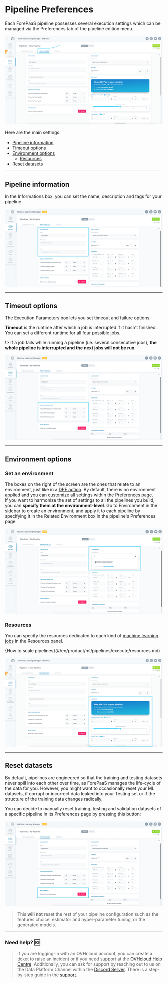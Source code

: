 # Pipeline Preferences

Each ForePaaS pipeline possesses several execution settings which can be managed via the Preferences tab of the pipeline edition menu. 

![machinelearning](picts/pipeline-preferences.png)

Here are the main settings:

* [Pipeline information](en/product/ml/pipelines/execute/preferences.md?id=pipeline-information)
* [Timeout options](en/product/ml/pipelines/execute/preferences.md?id=timeout-options)
* [Environment options](en/product/ml/pipelines/execute/preferences.md?id=environment-options)
  * [Resources](en/product/ml/pipelines/execute/preferences.md?id=resources)
* [Reset datasets](en/product/ml/pipelines/execute/preferences.md?id=reset-datasets)

---
## Pipeline information

In the Informations box, you can set the name, description and tags for your pipeline. 

![machinelearning](picts/pipeline-preferences-info.png)


---
## Timeout options

The Execution Parameters box lets you set timeout and failure options.

**Timeout** is the runtime after which a job is interrupted if it hasn't finished. You can set a different runtime for all four possible jobs.

!> If a job fails while running a pipeline (i.e. several consecutive jobs), **the whole pipeline is interrupted and the next jobs will not be run**.

![machinelearning](picts/pipeline-preferences-timeout.png)


---
## Environment options

### Set an environment

The boxes on the right of the screen are the ones that relate to an environment, just like in a [DPE action](/en/product/dpe/actions/settings/index). By default, there is no environment applied and you can customize all settings within the Preferences page.  
If you want to harmonize the set of settings to all the pipelines you build, you can **specify them at the environment-level**. Go to Environment in the sidebar to create an environment, and apply it to each pipeline by specifying it in the Related Environment box in the pipeline's Preferences page.

![machinelearning](picts/pipeline-preferences-env.png)


### Resources

You can specify the resources dedicated to each kind of [machine learning jobs](en/product/ml/pipelines/execute/index.md?id=pipeline-jobs) in the Resources panel.

{How to scale pipelines}(#/en/product/ml/pipelines/execute/resources.md)

![machinelearning](picts/pipeline-preferences-resources2.png)

---
## Reset datasets

By default, pipelines are engineered so that the training and testing datasets never spill into each other over time, as ForePaaS manages the life-cycle of the data for you. However, you might want to occasionally reset your ML datasets, if corrupt or incorrect data leaked into your Testing set or if the structure of the training data changes radically.

You can decide to manually reset training, testing and validation datasets of a specific pipeline in its Preferences page by pressing this button:

![machinelearning](picts/pipeline-preferences-reset.png)

> This **will not** reset the rest of your pipeline configuration such as the features choice, estimator and hyper-parameter tuning, or the generated models.

---
###  Need help? 🆘

> If you are logging-in with an OVHcloud account, you can create a ticket to raise an incident or if you need support at the [OVHcloud Help Centre](https://help.ovhcloud.com/csm/fr-home?id=csm_index). Additionally, you can ask for support by reaching out to us on the Data Platform Channel within the [Discord Server](https://discord.com/channels/850031577277792286/1163465539981672559). There is a step-by-step guide in the [support](/en/support/index.md).